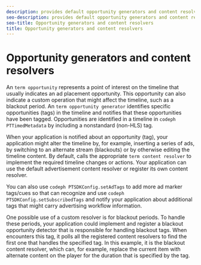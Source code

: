 ```yaml
---
description: provides default opportunity generators and content resolvers that place ads in the timeline, and these generators and resolvers are based on nonstandard tags in the manifest. Your application might need to alter the timeline based on opportunities that are identified in the manifest, such as indicators for a blackout period.
seo-description: provides default opportunity generators and content resolvers that place ads in the timeline, and these generators and resolvers are based on nonstandard tags in the manifest. Your application might need to alter the timeline based on opportunities that are identified in the manifest, such as indicators for a blackout period.
seo-title: Opportunity generators and content resolvers
title: Opportunity generators and content resolvers
---
```


# Opportunity generators and content resolvers

An `term opportunity` represents a point of interest on the timeline that usually indicates an ad placement opportunity. This opportunity can also indicate a custom operation that might affect the timeline, such as a blackout period. An `term opportunity generator` identifies specific opportunities (tags) in the timeline and notifies  that these opportunities have been tagged. Opportunities are identified in a timeline in `codeph PTTimedMetadata` by including a nonstandard (non-HLS) tag.

When your application is notified about an opportunity (tag), your application might alter the timeline by, for example, inserting a series of ads, by switching to an alternate stream (blackouts) or by otherwise editing the timeline content. By default,  calls the appropriate `term content resolver` to implement the required timeline changes or actions. Your application can use the default  advertisement content resolver or register its own content resolver.

You can also use `codeph PTSDKConfig.setAdTags` to add more ad marker tags/cues so that  can recognize and use `codeph PTSDKConfig.setSubscribedTags` and notify your application about additional tags that might carry advertising workflow information.

One possible use of a custom resolver is for blackout periods. To handle these periods, your application could implement and register a blackout opportunity detector that is responsible for handling blackout tags. When  encounters this tag, it polls all the registered content resolvers to find the first one that handles the specified tag. In this example, it is the blackout content resolver, which can, for example, replace the current item with alternate content on the player for the duration that is specified by the tag.


